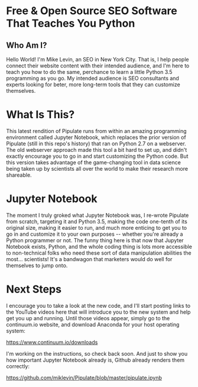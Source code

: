 # Free &amp; Open Source SEO Software That Teaches You Python

## Who Am I?

Hello World! I'm Mike Levin, an SEO in New York City. That is, I help people
connect their website content with their intended audience, and I'm here to
teach you how to do the same, perchance to learn a little Python 3.5
programming as you go. My intended audience is SEO consultants and experts
looking for beter, more long-term tools that they can customize themselves.

# What Is This?  

This latest rendition of Pipulate runs from within an amazing programming
environment called Jupyter Notebook, which replaces the prior version of
Pipulate (still in this repo's history) that ran on Python 2.7 on a webserver.
The old webserver approach made this tool a bit hard to set up, and didn't
exactly encourage you to go in and start customizing the Python code.  But this
version takes advantage of the game-changing tool in data science being taken
up by scientists all over the world to make their research more shareable.

# Jupyter Notebook

The moment I truly groked what Jupyter Notebook was, I re-wrote Pipulate from
scratch, targeting it and Python 3.5, making the code one-tenth of its original
size, making it easier to run, and much more enticing to get you to go in and
customize it to your own purposes -- whether you're already a Python programmer
or not. The funny thing here is that now that Jupyter Notebook exists, Python,
and the whole coding thing is lots more accessible to non-technical folks who
need these sort of data manipulation abilities the most... scientists! It's a
bandwagon that marketers would do well for themselves to jump onto.

# Next Steps

I encourage you to take a look at the new code, and I'll start posting
links to the YouTube videos here that will introduce you to the new system and
help get you up and running. Until those videos appear, simply go to the
continuum.io website, and download Anaconda for your host operating system:

https://www.continuum.io/downloads

I'm working on the instructions, so check back soon. And just to show you how
important Jupyter Notebook already is, Github already renders them correctly:

https://github.com/miklevin/Pipulate/blob/master/pipulate.ipynb

